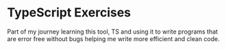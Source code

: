 # TypeScript Exercises

Part of my journey learning this tool, TS and using it to write programs that are error free without bugs helping me write more efficient and clean code.

